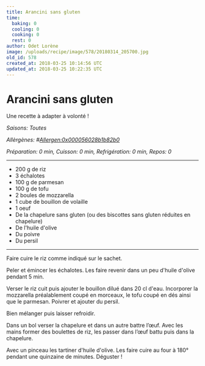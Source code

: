 ```yaml
---
title: Arancini sans gluten
time:
  baking: 0
  cooling: 0
  cooking: 0
  rest: 0
author: Odet Lorène
image: /uploads/recipe/image/578/20180314_205700.jpg
old_id: 578
created_at: 2018-03-25 10:14:56 UTC
updated_at: 2018-03-25 10:22:35 UTC
---
```


# Arancini sans gluten

Une recette à adapter à volonté ! 

*Saisons: Toutes*

*Allèrgènes: #<Allergen:0x000056028b1b82b0>*

*Préparation: 0 min, Cuisson: 0 min, Refrigération: 0 min, Repos: 0*

---

- 200 g de riz
- 3 échalotes
- 100 g de parmesan
- 100 g de tofu
- 2 boules de mozzarella
- 1 cube de bouillon de volaille
- 1 oeuf
- De la chapelure sans gluten (ou des biscottes sans gluten réduites en chapelure)
- De l'huile d'olive
- Du poivre
- Du persil

---

Faire cuire le riz comme indiqué sur le sachet.

Peler et émincer les échalotes. Les faire revenir dans un peu d'huile d'olive pendant 5 min.

Verser le riz cuit puis ajouter le bouillon dilué dans 20 cl d'eau. Incorporer la mozzarella préalablement coupé en morceaux, le tofu coupé en dés ainsi que le parmesan. Poivrer et ajouter du persil.

Bien mélanger puis laisser refroidir. 

Dans un bol verser la chapelure et dans un autre battre l’œuf. Avec les mains former des boulettes de riz, les passer dans l’œuf battu puis dans la chapelure.

Avec un pinceau les tartiner d'huile d'olive. Les faire cuire au four à 180° pendant une quinzaine de minutes. Déguster ! 
